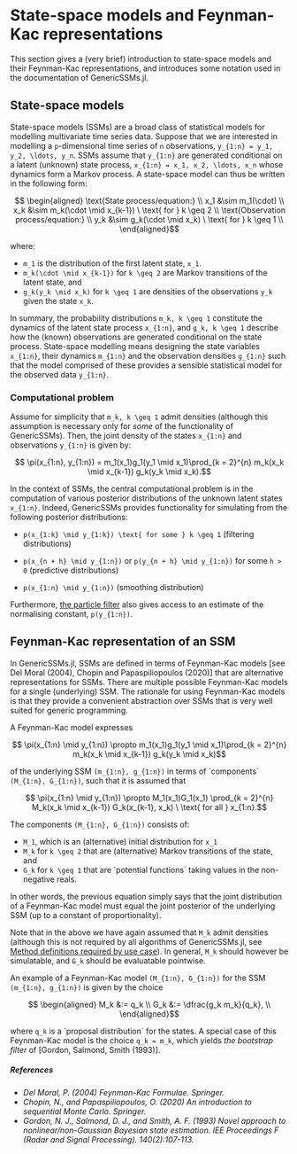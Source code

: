 # State-space models and Feynman-Kac representations

This section gives a (very brief) introduction to state-space models and their Feynman-Kac representations, and introduces some notation used in the documentation of GenericSSMs.jl.

## State-space models

State-space models (SSMs) are a broad class of statistical models for modelling multivariate time series data.
Suppose that we are interested in modelling a ``p``-dimensional time series of ``n`` observations, ``y_{1:n} = y_1, y_2, \ldots, y_n``. 
SSMs assume that ``y_{1:n}`` are generated conditional on a latent (unknown) state process, ``x_{1:n} = x_1, x_2, \ldots, x_n`` whose dynamics form a Markov process. 
A state-space model can thus be written in the following form:

```math
	\begin{aligned}
	\text{State process/equation:} \\
		x_1 &\sim m_1(\cdot) \\
		x_k &\sim m_k(\cdot \mid x_{k-1}) \ \text{ for } k \geq 2 \\
	\text{Observation process/equation:} \\
		y_k &\sim g_k(\cdot \mid x_k) \ \text{ for } k \geq 1 \\
	\end{aligned}
```
where:
* ``m_1`` is the distribution of the first latent state, ``x_1``.
* ``m_k(\cdot \mid x_{k-1})`` for ``k \geq 2`` are Markov transitions of the latent state, and
* ``g_k(y_k \mid x_k)`` for ``k \geq 1`` are densities of the observations ``y_k`` given the state ``x_k``.

In summary, the probability distributions ``m_k, k \geq 1`` constitute the dynamics of the latent state process ``x_{1:n}``, and ``g_k, k \geq 1`` describe how the (known) observations are generated conditional on the state process. State-space modelling means designing the state variables ``x_{1:n}``, their dynamics ``m_{1:n}`` and the observation densities ``g_{1:n}`` such that the model comprised of these provides a sensible statistical model for the observed data ``y_{1:n}``.

### Computational problem

Assume for simplicity that ``m_k, k \geq 1`` admit densities (although this assumption is necessary only for _some_ of the functionality of GenericSSMs).
Then, the joint density of the states ``x_{1:n}`` and observations ``y_{1:n}`` is given by:
```math
	\pi(x_{1:n}, y_{1:n}) = m_1(x_1)g_1(y_1 \mid x_1)\prod_{k = 2}^{n} m_k(x_k \mid x_{k-1}) g_k(y_k \mid x_k).
```

In the context of SSMs, the central computational problem is in the computation of various posterior distributions of the unknown latent states ``x_{1:n}``. 
Indeed, GenericSSMs provides functionality for simulating from the following posterior distributions: 

* ``p(x_{1:k} \mid y_{1:k}) \text{ for some } k \geq 1`` (filtering distributions) 

* ``p(x_{n + h} \mid y_{1:n})`` or ``p(y_{n + h} \mid y_{1:n})`` for some ``h > 0`` (predictive distributions)

* ``p(x_{1:n} \mid y_{1:n})`` (smoothing distribution)

Furthermore, [the particle filter](use-cases.md#Particle-filtering) also gives access to an estimate of the normalising constant, ``p(y_{1:n})``.

## Feynman-Kac representation of an SSM

In GenericSSMs.jl, SSMs are defined in terms of Feynman-Kac models [see Del Moral (2004), Chopin and Papaspiliopoulos (2020)] 
that are alternative representations for SSMs.
There are multiple possible Feynman-Kac models for a single (underlying) SSM. 
The rationale for using Feynman-Kac models is that they provide a convenient abstraction over SSMs that is very well suited for generic programming. 

A Feynman-Kac model expresses 
```math 
	\pi(x_{1:n} \mid y_{1:n}) \propto m_1(x_1)g_1(y_1 \mid x_1)\prod_{k = 2}^{n} m_k(x_k \mid x_{k-1}) g_k(y_k \mid x_k)
``` 
of the underlying SSM ``(m_{1:n}, g_{1:n})`` in terms of \`components\` ``(M_{1:n}, G_{1:n})``, such that it is assumed that
```math
	\pi(x_{1:n} \mid y_{1:n}) \propto M_1(x_1)G_1(x_1) \prod_{k = 2}^{n} M_k(x_k \mid x_{k-1}) G_k(x_{k-1}, x_k) \ \text{ for all } x_{1:n}.
```
The components ``(M_{1:n}, G_{1:n})`` consists of:
* ``M_1``, which is an (alternative) initial distribution for ``x_1`` 
* ``M_k`` for ``k \geq 2`` that are (alternative) Markov transitions of the state, and 
* ``G_k`` for ``k \geq 1`` that are \`potential functions\` taking values in the non-negative reals. 

In other words, the previous equation simply says that the joint distribution of a Feynman-Kac model must equal the joint posterior of the underlying SSM (up to a constant of proportionality). 

Note that in the above we have again assumed that ``M_k`` admit densities (although this is not required by all algorithms of GenericSSMs.jl, see [Method definitions required by use case](@ref)).  In general, ``M_k`` should however be simulatable, and ``G_k`` should be evaluatable pointwise. 

An example of a Feynman-Kac model ``(M_{1:n}, G_{1:n})`` for the SSM ``(m_{1:n}, g_{1:n})`` is given by the choice 
```math
	\begin{aligned}
		M_k &:= q_k \\
		G_k &:= \dfrac{g_k m_k}{q_k}, \\
	\end{aligned}
```
where ``q_k`` is a \`proposal distribution\` for the states. 
A special case of this Feynman-Kac model is the choice ``q_k = m_k``, which yields _the bootstrap filter_ of [Gordon, Salmond, Smith (1993)].

##### References

- _Del Moral, P. (2004) Feynman-Kac Formulae. Springer._
- _Chopin, N., and Papaspiliopoulos, O. (2020) An introduction to sequential Monte Carlo. Springer._
- _Gordon, N. J., Salmond, D. J., and Smith, A. F. (1993) Novel approach to nonlinear/non-Gaussian Bayesian state estimation. IEE Proceedings F (Radar and Signal Processing). 140(2):107-113._
